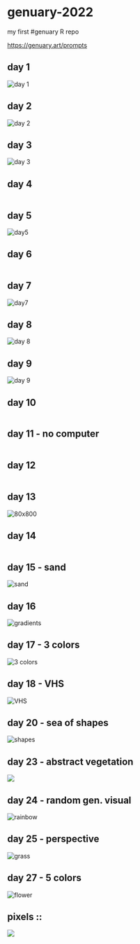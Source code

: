 # genuary-2022
my first #genuary R repo

https://genuary.art/prompts 


## day 1
![day 1](plots/day1.png)

## day 2
![day 2](plots/day2.png)

## day 3
![day 3](plots/day3.png)

## day 4
![]()

## day 5
![day5](plots/day5.png)

## day 6 
![]()

## day 7 
![day7](plots/day7.png)


## day 8
![day 8](plots/day8.png)

## day 9
![day 9](plots/day9.png)

## day 10 
![]()

## day 11 - no computer
![]()

## day 12 
![]()

## day 13
![80x800]()

## day 14
![]()

## day 15 - sand
![sand](plots/day15.png)

## day 16 
![gradients](plots/day16.png)

## day 17 - 3 colors
![3 colors](plots/day17.png)

## day 18 - VHS
![VHS](plots/day18.png)

## day 20 - sea of shapes
![shapes](plots/day20.png)

## day 23 - abstract vegetation
![](plots/day23.png)

## day 24 - random gen. visual
![rainbow](plots/day24.png)

## day 25 - perspective
![grass](plots/day25.png)

## day 27 - 5 colors
![flower](plots/day27.png)



## pixels :: 
![](plots/pixels.png)













